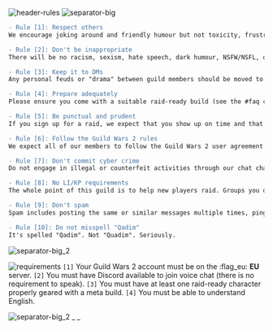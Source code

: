![header-rules](../../graphics/headers/header-server_rules.png)
![separator-big](../../graphics/separators/separator-big.png)
```diff
- Rule [1]: Respect others
We encourage joking around and friendly humour but not toxicity, frustration, inappropriate behaviour, and name-shaming. In particular, we do not tolerate berating or mocking new players and trainees - remember that we were all new once.
```
```diff
- Rule [2]: Don't be inappropriate
There will be no racism, sexism, hate speech, dark humour, NSFW/NSFL, or similar unbecoming content in the Discord, TeamSpeak, guild chat, or RTI-organised runs. Moderators may deem messages as unbecoming or inappropriate at their own discretion.
```
```diff
- Rule [3]: Keep it to DMs
Any personal feuds or "drama" between guild members should be moved to direct messages or whispers or brought to the attention of an officer.
```
```diff
- Rule [4]: Prepare adequately
Please ensure you come with a suitable raid-ready build (see the #faq channel for more information), fully read the description of any raid you sign up to, and adhere to any requirements. This is especially important for kill runs, where more familiarity with the encounter and your role are expected.
```
```diff
- Rule [5]: Be punctual and prudent
If you sign up for a raid, we expect that you show up on time and that you stay for the specified duration of the raid. If you learn that you can't make it, we expect you to unregister at least 30 minutes before the raid is scheduled to start.
```
```diff
- Rule [6]: Follow the Guild Wars 2 rules
We expect all of our members to follow the Guild Wars 2 user agreement and code of conduct while in-game.
```
```diff
- Rule [7]: Don't commit cyber crime
Do not engage in illegal or counterfeit activities through our chat channels. This includes fraud, cyber bullying, sharing computer viruses, piracy, phishing, identity theft, etc.
```
```diff
- Rule [8]: No LI/KP requirements
The whole point of this guild is to help new players raid. Groups you organise must not require LI/KP from RTI members. The only exception we make to this rule is when you are in a pug group unrelated to RTI that set their own requirements, in which case this must be clearly stated. Note that asking for experience or knowledge of a fight is permissible.
```
```diff
- Rule [9]: Don't spam
Spam includes posting the same or similar messages multiple times, pinging people unnecessarily, posting constantly in inappropriate channels, posting several irrelevant/random "memes", etc.
```
```diff
- Rule [10]: Do not misspell "Qadim"
It's spelled "Qadim". Not "Quadim". Seriously.
```
![separator-big_2](../../graphics/separators/separator-small.png)

![requirements](../../graphics/paintbrush-banners/requirements.png)
`[1]` Your Guild Wars 2 account must be on the :flag_eu: **EU** server.
`[2]` You must have Discord available to join voice chat (there is no requirement to speak).
`[3]` You must have at least one raid-ready character properly geared with a meta build.
`[4]` You must be able to understand English.

![separator-big_2](../../graphics/separators/separator-big_2.png)
_ _
